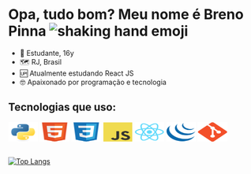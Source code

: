 # Opa, tudo bom? Meu nome é Breno Pinna <img height='32px' src='https://raw.githubusercontent.com/kaueMarques/kaueMarques/master/hi.gif' alt='shaking hand emoji' />

- :book: Estudante, 16y
- :world_map: RJ, Brasil
- :up: Atualmente estudando React JS
- :nerd_face: Apaixonado por programação e tecnologia



## Tecnologias que uso:

<div>
    <img align='center' height='40' width='60' title='Python' alt='python' src='https://github.com/devicons/devicon/blob/master/icons/python/python-original.svg' />
    <img align='center' height='40' width='60' title='HTML5' alt='html5' src='https://github.com/devicons/devicon/blob/master/icons/html5/html5-original.svg' />
    <img align='center' height='40' width='60' title='CSS3' alt='css3' src='https://github.com/devicons/devicon/blob/master/icons/css3/css3-original.svg' />
    <img align='center' height='40' width='60' title='Javascript' alt='javascript' src='https://github.com/devicons/devicon/blob/master/icons/javascript/javascript-original.svg' />
    <img align='center' height='40' width='60' title='ReactJS' alt='react' src='https://github.com/devicons/devicon/blob/master/icons/react/react-original.svg' />
    <img align='center' height='40' width='60' title='jQuery' alt='jquery' src='https://github.com/devicons/devicon/blob/master/icons/jquery/jquery-original.svg' />
    <img align='center' height='40' width='60' title='Git' alt='git' src='https://github.com/devicons/devicon/blob/master/icons/git/git-original.svg' />
</div><br>

<div>

[![Top Langs](https://readme-stats-breno.vercel.app/api/top-langs/?username=brenopinna&layout=compact&exclude_repo=readme-stats&custom_title=Linguagens+mais+usadas&theme=transparent)](https://github.com/brenopinna/readme-stats)

</div>

